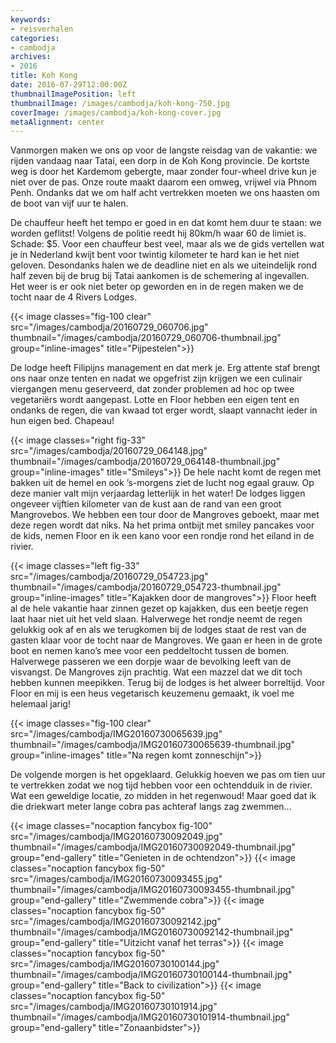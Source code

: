 ```yaml
---
keywords:
- reisverhalen
categories:
- cambodja
archives:
- 2016
title: Koh Kong
date: 2016-07-29T12:00:00Z
thumbnailImagePosition: left
thumbnailImage: /images/cambodja/koh-kong-750.jpg
coverImage: /images/cambodja/koh-kong-cover.jpg
metaAlignment: center
---
```

Vanmorgen maken we ons op voor de langste reisdag van de vakantie: we rijden 
vandaag naar Tatai, een dorp in de Koh Kong provincie. De kortste weg is door 
het Kardemom gebergte, maar zonder four-wheel drive kun je niet over de pas. 
Onze route maakt daarom een omweg, vrijwel via Phnom Penh. Ondanks dat we 
om half acht vertrekken moeten we ons haasten om de boot van vijf uur te halen.

De chauffeur heeft het tempo er goed in en dat komt hem duur te staan: we 
worden geflitst! Volgens de politie reedt hij 80km/h waar 60 de limiet is. Schade: 
$5. Voor een chauffeur best veel, maar als we de gids vertellen wat je in 
Nederland kwijt bent voor twintig kilometer te hard kan ie het niet geloven.
Desondanks halen we de deadline niet en als we uiteindelijk rond half zeven bij 
de brug bij Tatai aankomen is de schemering al ingevallen. Het weer is er ook niet
beter op geworden en in de regen maken we de tocht naar de 4 Rivers Lodges. 

{{< image classes="fig-100 clear" src="/images/cambodja/20160729_060706.jpg" thumbnail="/images/cambodja/20160729_060706-thumbnail.jpg" group="inline-images" title="Pijpestelen">}}

De lodge heeft Filipijns management en dat merk je. Erg attente staf brengt ons 
naar onze tenten en nadat we opgefrist zijn krijgen we een culinair viergangen 
menu geserveerd, dat zonder problemen ad hoc op twee vegetariërs wordt 
aangepast. Lotte en Floor hebben een eigen tent en ondanks de regen, die van 
kwaad tot erger wordt, slaapt vannacht ieder in hun eigen bed. Chapeau!

{{< image classes="right fig-33" src="/images/cambodja/20160729_064148.jpg"
thumbnail="/images/cambodja/20160729_064148-thumbnail.jpg"
group="inline-images" title="Smileys">}}
De hele nacht komt de regen met bakken uit de hemel en ook ’s-morgens ziet de 
lucht nog egaal grauw. Op deze manier valt mijn verjaardag letterlijk in het 
water! De lodges liggen ongeveer vijftien kilometer van de kust aan de rand van 
een groot Mangrovebos. We hebben een tour door de Mangroves geboekt, maar 
met deze regen wordt dat niks. Na het prima ontbijt met smiley pancakes voor de
kids, nemen Floor en ik een kano voor een rondje rond het eiland in de rivier. 

{{< image classes="left fig-33" src="/images/cambodja/20160729_054723.jpg"
thumbnail="/images/cambodja/20160729_054723-thumbnail.jpg"
group="inline-images" title="Kajakken door de mangroves">}}
Floor heeft al de hele vakantie haar zinnen gezet op kajakken, dus een beetje 
regen laat haar niet uit het veld slaan. Halverwege het rondje neemt de regen 
gelukkig ook af en als we terugkomen bij de lodges staat de rest van de gasten 
klaar voor de tocht naar de Mangroves. We gaan er heen in de grote boot en 
nemen kano’s mee voor een peddeltocht tussen de bomen. Halverwege passeren
we een dorpje waar de bevolking leeft van de visvangst. De Mangroves zijn 
prachtig. Wat een mazzel dat we dit toch hebben kunnen meepikken.
Terug bij de lodges is het alweer borreltijd. Voor Floor en mij is een heus 
vegetarisch keuzemenu gemaakt, ik voel me helemaal jarig!

{{< image classes="fig-100 clear" src="/images/cambodja/IMG20160730065639.jpg"
thumbnail="/images/cambodja/IMG20160730065639-thumbnail.jpg"
group="inline-images" title="Na regen komt zonneschijn">}}

De volgende morgen is het opgeklaard. Gelukkig hoeven we pas om tien uur te 
vertrekken zodat we nog tijd hebben voor een ochtendduik in de rivier. Wat een 
geweldige locatie, zo midden in het regenwoud! Maar goed dat ik die driekwart 
meter lange cobra pas achteraf langs zag zwemmen...

{{< image classes="nocaption fancybox fig-100"
src="/images/cambodja/IMG20160730092049.jpg"
thumbnail="/images/cambodja/IMG20160730092049-thumbnail.jpg"
group="end-gallery" title="Genieten in de ochtendzon">}}
{{< image classes="nocaption fancybox fig-50"
src="/images/cambodja/IMG20160730093455.jpg"
thumbnail="/images/cambodja/IMG20160730093455-thumbnail.jpg"
group="end-gallery" title="Zwemmende cobra">}}
{{< image classes="nocaption fancybox fig-50"
src="/images/cambodja/IMG20160730092142.jpg"
thumbnail="/images/cambodja/IMG20160730092142-thumbnail.jpg"
group="end-gallery" title="Uitzicht vanaf het terras">}}
{{< image classes="nocaption fancybox fig-50"
src="/images/cambodja/IMG20160730100144.jpg"
thumbnail="/images/cambodja/IMG20160730100144-thumbnail.jpg"
group="end-gallery" title="Back to civilization">}}
{{< image classes="nocaption fancybox fig-50"
src="/images/cambodja/IMG20160730101914.jpg"
thumbnail="/images/cambodja/IMG20160730101914-thumbnail.jpg"
group="end-gallery" title="Zonaanbidster">}}
